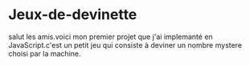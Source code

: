 # Jeux-de-devinette
salut les amis.voici mon premier projet que j'ai implemanté en JavaScript.c'est un petit jeu qui consiste à deviner un nombre mystere choisi par la machine.

